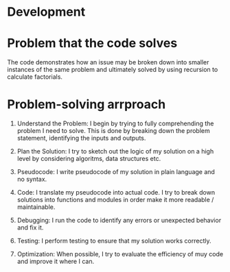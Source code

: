 # Development

# Problem that the code solves

The code demonstrates how an issue may be broken down into smaller instances of the same problem and ultimately solved by using recursion to calculate factorials.

# Problem-solving arrproach 

1) Understand the Problem: 
I begin by trying to fully comprehending the problem I need to solve. This is done by breaking down the problem statement, identifying the inputs and  outputs.

2) Plan the Solution: 
I try to sketch out the logic of my solution on a high level by considering algoritms, data structures etc.

3) Pseudocode: 
I write pseudocode of my solution in plain language and no syntax.

4) Code:
I translate my pseudocode into actual code. I try to break down solutions into functions and modules in order make it more readable / maintainable.

5) Debugging: 
I run the code to identify any errors or unexpected behavior and fix it.

6) Testing: 
I perform testing to ensure that my solution works correctly. 

7) Optimization: 
When possible, I try to evaluate the efficiency of muy code and improve it where I can. 

